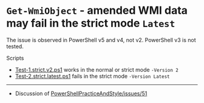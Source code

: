 # `Get-WmiObject` - amended WMI data may fail in the strict mode `Latest`

The issue is observed in PowerShell v5 and v4, not v2.
PowerShell v3 is not tested.

Scripts

- [Test-1.strict.v2.ps1](Test-1.strict.v2.ps1) works in the normal or strict mode `-Version 2`
- [Test-2.strict.latest.ps1](Test-2.strict.latest.ps1) fails in the strict mode `-Version Latest`

***

- Discussion of [PowerShellPracticeAndStyle/issues/51](https://github.com/PoshCode/PowerShellPracticeAndStyle/issues/51)
